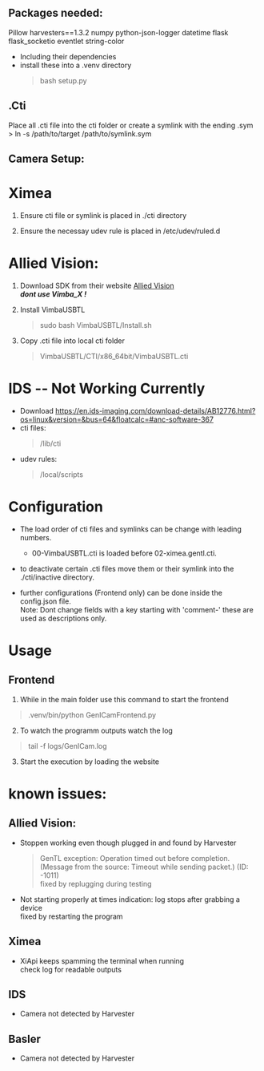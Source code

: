 ## Packages needed:

Pillow
harvesters==1.3.2
numpy
python-json-logger
datetime
flask
flask_socketio
eventlet
string-color

* Including their dependencies
* install these into a .venv directory
    > bash setup.py


## .Cti

Place all .cti file into the cti folder or create a symlink with the ending .sym  
    > ln -s /path/to/target /path/to/symlink.sym

## Camera Setup:

# Ximea  

1. Ensure cti file or symlink is placed in ./cti directory

2. Ensure the necessay udev rule is placed in /etc/udev/ruled.d 

# Allied Vision:  

1. Download SDK from their website [Allied Vision](https://www.alliedvision.com/en/products/vimba-sdk/)  
***dont use Vimba_X !***

2. Install VimbaUSBTL  
    > sudo bash VimbaUSBTL/Install.sh

3. Copy .cti file into local cti folder
    > VimbaUSBTL/CTI/x86_64bit/VimbaUSBTL.cti

# IDS -- Not Working Currently

* Download https://en.ids-imaging.com/download-details/AB12776.html?os=linux&version=&bus=64&floatcalc=#anc-software-367
* cti files:
    > /lib/cti
* udev rules:
    > /local/scripts

# Configuration

* The load order of cti files and symlinks can be change with leading numbers.  
    * 00-VimbaUSBTL.cti is loaded before 02-ximea.gentl.cti. 

* to deactivate certain .cti files move them or their symlink into the ./cti/inactive directory.

* further configurations (Frontend only) can be done inside the config.json file.   
Note: Dont change fields with a key starting with 'comment-' these are used as descriptions only.

# Usage

## Frontend

1.  While in the main folder use this command to start the frontend
> .venv/bin/python GenICamFrontend.py  

2. To watch the programm outputs watch the log
> tail -f logs/GenICam.log

3. Start the execution by loading the website


# known issues:

## Allied Vision:

* Stoppen working even though plugged in and found by Harvester  
    > GenTL exception: Operation timed out before completion. (Message from the source: Timeout while sending packet.) (ID: -1011)  
    fixed by replugging during testing

* Not starting properly at times
    indication: log stops after grabbing a device  
    fixed by restarting the program

## Ximea

* XiApi keeps spamming the terminal when running  
    check log for readable outputs

## IDS

* Camera not detected by Harvester

## Basler 

* Camera not detected by Harvester
